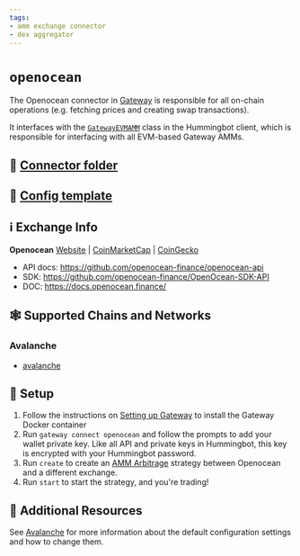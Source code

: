 ```yaml
---
tags:
- amm exchange connector
- dex aggregator
---
```


# `openocean`

The Openocean connector in [Gateway](https://github.com/hummingbot/hummingbot/tree/master/gateway) is responsible for all on-chain operations (e.g. fetching prices and creating swap transactions).

It interfaces with the [`GatewayEVMAMM`](https://github.com/hummingbot/hummingbot/blob/master/hummingbot/connector/gateway_EVM_AMM.py) class in the Hummingbot client, which is responsible for interfacing with all EVM-based Gateway AMMs.

## 📁 [Connector folder](https://github.com/hummingbot/hummingbot/tree/master/gateway/src/connectors/openocean)

## 📁 [Config template](https://github.com/hummingbot/hummingbot/blob/master/gateway/src/templates/openocean.yml)

## ℹ️ Exchange Info

**Openocean**
[Website](https://openocean.finance/) | [CoinMarketCap](https://coinmarketcap.com/exchanges/openocean/) | [CoinGecko](https://www.coingecko.com/en/exchanges/openocean_finance)

* API docs: <https://github.com/openocean-finance/openocean-api>
* SDK: <https://github.com/openocean-finance/OpenOcean-SDK-API>
* DOC: <https://docs.openocean.finance/>

## 🕸️ Supported Chains and Networks

### Avalanche
* [avalanche](/gateway/chains/ethereum/#avalanche)

## 🔑 Setup

1. Follow the instructions on [Setting up Gateway](https://github.com/hummingbot/hummingbot/tree/master/gateway/setup) to install the Gateway Docker container
2. Run `gateway connect openocean` and follow the prompts to add your wallet private key. Like all API and private keys in Hummingbot, this key is encrypted with your Hummingbot password.
3. Run `create` to create an [AMM Arbitrage](https://github.com/hummingbot/hummingbot/tree/master/hummingbot/strategy/amm_arb) strategy between Openocean and a different exchange.
4. Run `start` to start the strategy, and you're trading!

## 📘 Additional Resources

See [Avalanche](/gateway/chains/ethereum.md#avalanche) for more information about the default configuration settings and how to change them.
